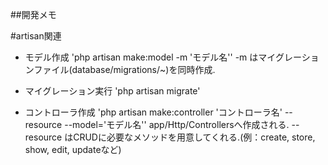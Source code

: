 ##開発メモ

#artisan関連
* モデル作成
'php artisan make:model -m 'モデル名''
-m はマイグレーションファイル(database/migrations/~)を同時作成.

* マイグレーション実行
'php artisan migrate'

* コントローラ作成
'php artisan make:controller 'コントローラ名' --resource --model='モデル名''
app/Http/Controllersへ作成される.
--resource はCRUDに必要なメソッドを用意してくれる.(例：create, store, show, edit, updateなど)





